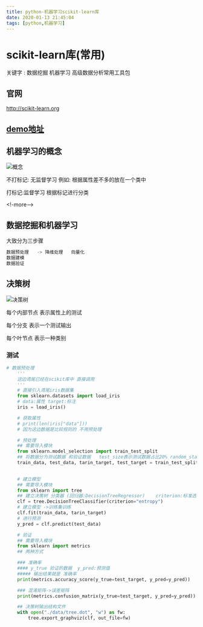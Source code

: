 ```yaml
---
title: python-机器学习scikit-learn库
date: 2020-01-13 21:45:04
tags: [python,机器学习]
---
```


# scikit-learn库(常用)

关键字 : 数据挖掘 机器学习   高级数据分析常用工具包

## 官网

http://scikit-learn.org

## [demo地址](https://github.com/AsummerCat/scikit-learn-demo)

## 机器学习的概念

![概念](/img/2020-01-13/4.png)

不打标记: 无监督学习 例如: 根据属性差不多的放在一个类中

打标记:监督学习 根据标记进行分类

<!-more-->

## 数据挖掘和机器学习

大致分为三步骤

```python
数据预处理   -> 降维处理   向量化
数据建模
数据验证
```



## 决策树

![决策树](/img/2020-01-13/5.png)

每个内部节点 表示属性上的测试

每个分支   表示一个测试输出

每个叶节点 表示一种类别

 ### 测试

```python
# 数据预处理
    '''
    这边鸢尾已经在scikit库中 直接调用
    '''
    # 直接引入鸢尾iris数据集
    from sklearn.datasets import load_iris
    # data:属性 target:标注
    iris = load_iris()

    # 获取属性
    # print(len(iris["data"]))
    # 因为这边数据是比较规则的 不用预处理

    # 预处理
    ## 需要导入模块
    from sklearn.model_selection import train_test_split
    ## 将数据分为测试数据 和验证数据   test_size表示测试数据占比20% random_state=1 随机选择30个数据
    train_data, test_data, tarin_target, test_target = train_test_split(iris.data, iris.target, test_size=0.2,
                                                                        random_state=1)

    # 建立模型
    ## 需要导入模块
    from sklearn import tree
    ## 建立决策树 分类器 (回归器:DecisionTreeRegressor)    criterion:标准选择 信息熵
    clf = tree.DecisionTreeClassifier(criterion="entropy")
    # 建立模型 ->训练集训练
    clf.fit(train_data, tarin_target)
    # 进行预测
    y_pred = clf.predict(test_data)

    # 验证
    ## 需要导入模块
    from sklearn import metrics
    ## 两种方式

    ### 准确率
    #### y_true 验证的数据  y_pred:预测值
    ##### 输出结果就是 准确率
    print(metrics.accuracy_score(y_true=test_target, y_pred=y_pred))

    ### 混淆矩阵->误差矩阵
    print(metrics.confusion_matrix(y_true=test_target, y_pred=y_pred))

    ## 决策树输出结构文件
    with open("./data/tree.dot", "w") as fw:
        tree.export_graphviz(clf, out_file=fw)
```



